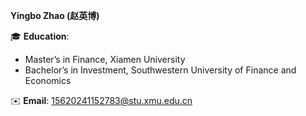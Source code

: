 **Yingbo Zhao (赵英博)**  

🎓 **Education**:  
- Master’s in Finance, Xiamen University  
- Bachelor’s in Investment, Southwestern University of Finance and Economics 

✉️ **Email**: 15620241152783@stu.xmu.edu.cn